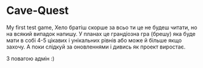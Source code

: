 # Cave-Quest
My first test game,
Хело братіш скорше за всьо ти це не будеш читати, но на  всякий випадок напишу. У планах це грандіозна гра (брешу) яка буде мати в собі 4-5 цікавих і унікальних рівнів або може й більше якщо захочу. А поки слідкуй за оновленнями і дивись як проект виростає.


З повагою адмін :)
